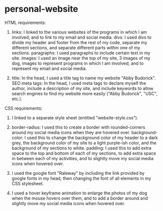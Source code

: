 # personal-website

HTML requirements:
  1. links: I linked to the various websites of the programs in which I am involved, and to link to my email and social media.
     divs: I used divs to divide my header and footer from the rest of my code, separate my different sections, and separate different parts within one of my sections.
     paragraphs: I used paragraphs to include certain text in my site.
     images: I used an image near the top of my site, 3 images of my dog, images to represent programs in which I am involved, and to represent my email and social media. 
     
  2. title: In the head, I used a title tag to name my website "Abby Budorick".
     SEO meta tags: In the head, I used meta tags to declare myself the author, include a description of my site, and include keywords to allow search engines to find my website more easily ("Abby Budorick", "USC", etc.).
     
CSS requirements:
  1. I linked to a separate style sheet (entitled "website-style.css").
  
  2. border-radius: I used this to create a border with rounded-corners around my social media icons when they are hovered over.
     background-color: I used this to change the background color of my header to a dark grey, the background color of my site to a light purple-ish color, and the background of my sections to white.
     padding: I used this to add extra space to the top and bottom of each of my sections, to add extra space in between each of my activities, and to slightly move my social media icons when hovered over.
     
  3. I used the google font "Raleway" by including the link provided by google fonts in my head, then changing the font of all elements in my CSS stylesheet.
  
  4. I used a hover keyframe animation to enlarge the photos of my dog when the mouse hovers over them, and to add a border around and slightly move my social media icons when hovered over.
